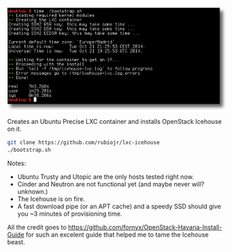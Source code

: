![](/images/icehouse-lxc.png)

Creates an Ubuntu Precise LXC container and installs OpenStack Icehouse on it.

```bash
git clone https://github.com/rubiojr/lxc-icehouse
./bootstrap.sh
```

Notes:

* Ubuntu Trusty and Utopic are the only hosts tested right now.
* Cinder and Neutron are not functional yet (and maybe never will? unknown.)
* The Icehouse is on fire.
* A fast download pipe (or an APT cache) and a speedy SSD should give you ~3 minutes of provisioning time.

All the credit goes to https://github.com/fornyx/OpenStack-Havana-Install-Guide for such an excelent guide that helped me to tame the Icehouse beast.